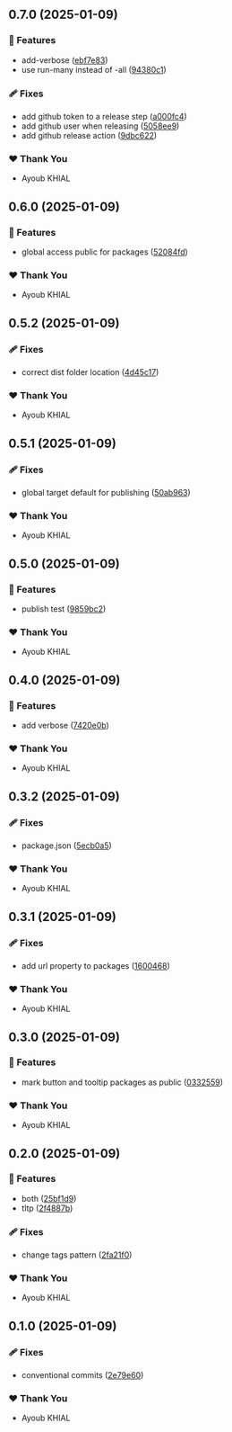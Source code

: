 ## 0.7.0 (2025-01-09)

### 🚀 Features

- add-verbose ([ebf7e83](https://github.com/ayoubkhial/nx-releases/commit/ebf7e83))
- use run-many instead of -all ([94380c1](https://github.com/ayoubkhial/nx-releases/commit/94380c1))

### 🩹 Fixes

- add github token to a release step ([a000fc4](https://github.com/ayoubkhial/nx-releases/commit/a000fc4))
- add github user when releasing ([5058ee9](https://github.com/ayoubkhial/nx-releases/commit/5058ee9))
- add github release action ([9dbc622](https://github.com/ayoubkhial/nx-releases/commit/9dbc622))

### ❤️ Thank You

- Ayoub KHIAL

## 0.6.0 (2025-01-09)

### 🚀 Features

- global access public for packages ([52084fd](https://github.com/ayoubkhial/nx-releases/commit/52084fd))

### ❤️ Thank You

- Ayoub KHIAL

## 0.5.2 (2025-01-09)

### 🩹 Fixes

- correct dist folder location ([4d45c17](https://github.com/ayoubkhial/nx-releases/commit/4d45c17))

### ❤️ Thank You

- Ayoub KHIAL

## 0.5.1 (2025-01-09)

### 🩹 Fixes

- global target default for publishing ([50ab963](https://github.com/ayoubkhial/nx-releases/commit/50ab963))

### ❤️ Thank You

- Ayoub KHIAL

## 0.5.0 (2025-01-09)

### 🚀 Features

- publish test ([9859bc2](https://github.com/ayoubkhial/nx-releases/commit/9859bc2))

### ❤️ Thank You

- Ayoub KHIAL

## 0.4.0 (2025-01-09)

### 🚀 Features

- add verbose ([7420e0b](https://github.com/ayoubkhial/nx-releases/commit/7420e0b))

### ❤️ Thank You

- Ayoub KHIAL

## 0.3.2 (2025-01-09)

### 🩹 Fixes

- package.json ([5ecb0a5](https://github.com/ayoubkhial/nx-releases/commit/5ecb0a5))

### ❤️ Thank You

- Ayoub KHIAL

## 0.3.1 (2025-01-09)

### 🩹 Fixes

- add url property to packages ([1600468](https://github.com/ayoubkhial/nx-releases/commit/1600468))

### ❤️ Thank You

- Ayoub KHIAL

## 0.3.0 (2025-01-09)

### 🚀 Features

- mark button and tooltip packages as public ([0332559](https://github.com/ayoubkhial/nx-releases/commit/0332559))

### ❤️ Thank You

- Ayoub KHIAL

## 0.2.0 (2025-01-09)

### 🚀 Features

- both ([25bf1d9](https://github.com/ayoubkhial/nx-releases/commit/25bf1d9))
- tltp ([2f4887b](https://github.com/ayoubkhial/nx-releases/commit/2f4887b))

### 🩹 Fixes

- change tags pattern ([2fa21f0](https://github.com/ayoubkhial/nx-releases/commit/2fa21f0))

### ❤️ Thank You

- Ayoub KHIAL

## 0.1.0 (2025-01-09)

### 🩹 Fixes

- conventional commits ([2e79e60](https://github.com/ayoubkhial/nx-releases/commit/2e79e60))

### ❤️ Thank You

- Ayoub KHIAL